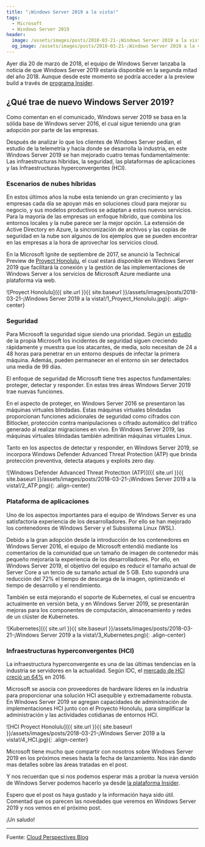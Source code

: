 ```yaml
---
title: "¡Windows Server 2019 a la vista!"
tags:
  - Microsoft
  - Windows Server 2019
header:
  image: /assets/images/posts/2018-03-21-¡Windows Server 2019 a la vista!/header.jpg
  og_image: /assets/images/posts/2018-03-21-¡Windows Server 2019 a la vista!/og.jpg
---
```


Ayer día 20 de marzo de 2018, el equipo de Windows Server lanzaba la noticia de que Windows Server 2019 estaría disponible en la segunda mitad del año 2018. Aunque desde este momento se podría acceder a la preview build a través de [programa Insider](https://insider.windows.com/en-us/for-business-getting-started-server/).

## ¿Qué trae de nuevo Windows Server 2019?

Como comentan en el comunicado, Windows server 2019 se basa en la sólida base de Windows server 2016, el cual sigue teniendo una gran adopción por parte de las empresas.

Después de analizar lo que los clientes de Windows Server pedían, el estudio de la telemetría y hacía donde se desarrolla la industria, en este Windows Server 2019 se han mejorado cuatro temas fundamentalmente: Las infraestructuras híbridas, la seguridad, las plataformas de aplicaciones y las Infraestructuras hyperconvergentes (HCI).

### Escenarios de nubes híbridas

En estos últimos años la nube esta teniendo un gran crecimiento y las empresas cada día se apoyan más en soluciones cloud para mejorar su negocio, y sus modelos productivos se adaptan a estos nuevos servicios. Para la mayoría de las empresas un enfoque híbrido, que combina los entornos locales y la nube parece ser la mejor opción. La extensión de Active Directory en Azure, la sincronización de archivos y las copias de seguridad en la nube son algunos de los ejemplos que se pueden encontrar en las empresas a la hora de aprovechar los servicios cloud.

En la Microsoft Ignite de septiembre de 2017, se anunció la Technical Preview de [Proyect Honolulu](https://docs.microsoft.com/es-es/windows-server/manage/honolulu/honolulu), el cual estará disponible en Windows Server 2019 que facilitará la conexión y la gestión de las implementaciones de Windows Server a los servicios de Microsoft Azure mediante una plataforma vía web.

![Proyect Honolulu]({{ site.url }}{{ site.baseurl }}/assets/images/posts/2018-03-21-¡Windows Server 2019 a la vista!/1_Proyect_Honolulu.jpg){: .align-center}

### Seguridad

Para Microsoft la seguridad sigue siendo una prioridad. Según un [estudio]( https://cloud-platform-assets.azurewebsites.net/anatomy-of-a-breach/) de la propia Microsoft los incidentes de seguridad siguen creciendo rápidamente y muestra que los atacantes, de media, solo necesitan de 24 a 48 horas para penetrar en un entorno después de infectar la primera máquina. Además, pueden permanecer en el entorno sin ser detectados una media de 99 días.

El enfoque de seguridad de Microsoft tiene tres aspectos fundamentales: proteger, detectar y responder. En estas tres áreas Windows Server 2019 trae nuevas funciones.

En el aspecto de proteger, en Windows Server 2016 se presentaron las máquinas virtuales blindadas. Estas máquinas virtuales blindadas proporcionan funciones adicionales de seguridad como cifrados con Bitlocker, protección contra manipulaciones o cifrado automático del tráfico generado al realizar migraciones en vivo. En Windows Server 2019, las máquinas virtuales blindadas también admitirán máquinas virtuales Linux.

Tanto en los aspectos de detectar y responder, en Windows Server 2019, se incorpora Windows Defender Advanced Threat Protection (ATP) que brinda protección preventiva, detecta ataques y exploits zero day.

![Windows Defender Advanced Threat Protection (ATP)]({{ site.url }}{{ site.baseurl }}/assets/images/posts/2018-03-21-¡Windows Server 2019 a la vista!/2_ATP.png){: .align-center}

### Plataforma de aplicaciones

Uno de los aspectos importantes para el equipo de Windows Server es una satisfactoria experiencia de los desarrolladores. Por ello se han mejorado los contenedores de Windows Server y el Subsistema Linux (WSL).

Debido a la gran adopción desde la introducción de los contenedores en Windows Server 2016, el equipo de Microsoft entendió mediante los comentarios de la comunidad que un tamaño de imagen de contenedor más pequeño mejoraría la experiencia de los desarrolladores. Por ello, en Windows Server 2019, el objetivo del equipo es reducir el tamaño actual de Server Core a un tercio de su tamaño actual de 5 GB. Esto supondrá una reducción del 72% el tiempo de descarga de la imagen, optimizando el tiempo de desarrollo y el rendimiento.

También se está mejorando el soporte de Kubernetes, el cual se encuentra actualmente en versión beta, y en Windows Server 2019, se presentarán mejoras para los componentes de computación, almacenamiento y redes de un clúster de Kubernetes.

![Kubernetes]({{ site.url }}{{ site.baseurl }}/assets/images/posts/2018-03-21-¡Windows Server 2019 a la vista!/3_Kubernetes.png){: .align-center}

### Infraestructuras hyperconvergentes (HCI)

La infraestructura hyperconvergente es una de las últimas tendencias en la industria se servidores en la actualidad. Según IDC, el [mercado de HCI creció un 64%](https://thestack.com/data-centre/2017/06/26/hyperconverged-market-grows-64-over-2016/) en 2016.

Microsoft se asocia con proveedores de hardware líderes en la industria para proporcionar una solución HCI asequible y extremadamente robusta. En Windows Server 2019 se agregan capacidades de administración de implementaciones HCI junto con el Proyecto Honolulu, para simplificar la administración y las actividades cotidianas de entornos HCI.

![HCI Proyect Honolulu]({{ site.url }}{{ site.baseurl }}/assets/images/posts/2018-03-21-¡Windows Server 2019 a la vista!/4_HCI.jpg){: .align-center}

Microsoft tiene mucho que compartir con nosotros sobre Windows Server 2019 en los próximos meses hasta la fecha de lanzamiento. Nos irán dando mas detalles sobre las áreas tratadas en el post.

Y nos recuerdan que si nos podemos esperar más a probar la nueva versión de Windows Server podemos hacerlo ya desde [la plataforma Insider](https://insider.windows.com/en-us/for-business-getting-started-server/).

Espero que el post os haya gustado y la información haya sido útil. Comentad que os parecen las novedades que veremos en Windows Server 2019 y nos vemos en el próximo post.

¡Un saludo!

- - -

Fuente: [Cloud Perspectives Blog]( https://cloudblogs.microsoft.com/windowsserver/2018/03/20/introducing-windows-server-2019-now-available-in-preview/)
